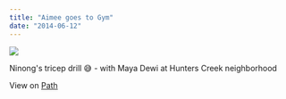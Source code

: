 ```yaml
---
title: "Aimee goes to Gym"
date: "2014-06-12"
---
```


![](httpss://sigitp.files.wordpress.com/2014/06/f48b8-original.jpg)

Ninong's tricep drill 😅 - with Maya Dewi at Hunters Creek neighborhood

View on [Path](httpss://path.com/p/1cM41d)
